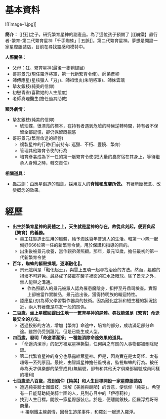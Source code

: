 # 基本資料
![[image-1.jpg]]

**簡介：**
[[狂]]之子。研究繁育星神的副產品。為了這位孩子預備了 [[【崩鐵】蟲行者-繁育-第二代繁育星神「千手蜘蛛」| 五脈]]。第二代繁育星神。夢想是開設一家星際服裝店，目前在尋找靈感和模特中。


**人際關係：**

- 父母：狂、繁育星神(最後一隻鞘翅目)
- 哥哥景元(現任羅浮將軍，第一代新繁育令使)、師弟彥卿
- 師傅應星(星核獵人「刃」)、師祖懷炎(朱明將軍)、師妹雲璃
- 摯友銀枝(純美的信仰)
- 初戀青雀(喜歡她的人生態度)
- 老師真理醫生(擔任過其助教)

**額外劇情：**

- 摯友銀枝(純美的信仰)
    - 琥珀蝶，很漂亮的標本，在持有者遇到危險的時候逆轉時間，持有者不保留全部記憶，卻仍保留既視感
- 哥哥景元(繁育命途的經營)
    - 複製星神的行跡(目前持有: 巡獵、不朽、豐饒、繁育)
    - 管理其他繁育令使的行為
    - 培育彥衾成為下一任的第一脈繁育令使(把大量的蟲寄宿在其身上，等待繼承人身殞之時，轉交責任)

**相關道具：**

- 蟲古劍：由應星鍛造的魔劍。採用友人的**脊椎和皮膚所做。** 有著斬斷概念、改變概念的效果。

# 經歷
- **出生於繁育星神的屍體之上，天生就是星神的存在，故從此刻起，便要負起【繁育】的義務。**
    - 員工狂製造出生用的軀體，給予蜘蛛百年普通人的生活。和第一小隊一起備好666位第一任的新繁育令使，用於保護和指導的目的。
    - 出生後被景元收養，當作親弟弟照顧。那年，景元12歲，擔任最初的第一代新繁育令使
- **百年，蜘蛛的軀殼損壞，逐漸融化🫠。**
    - 景元戲稱是「融化起士」，與雲上五曉一起尋找治療的方法。然而，軀體的損壞不可避免，最終成了裝載在罐子裡面的紅水及眼球。除了景元之外，無人能與之溝通。
        - 作為照顧人的景元被眾人認為罹患魔陰身，扣押至丹鼎司檢查。實際上卻被當作實驗品，景元逃出後，獲得持明族的輪迴特性。
    - 認應星(刃)為師父學習製作器具的技術。因為融化症狀和短生種的狀況接近，兩人有著像是病友一般的關係。
- **二百歲，坐上星艦回歸出生地一一繁育星神的屍體。尋找能滿足【繁育】命途最安全的方法。**
    - 透過投影的方法，增加【繁育】命途中，培育的部分，成功滿足部分命途。雖然仍受到詛咒，但是已能生成人型。
- **四百歲，發明「命途清潔淨」一種能消除命途效果的道具。**
    - 「命途清潔淨」的配方被眾星神撕裂，任何與之有關的人事物都被刪除紀錄。
    - 第二代繁育星神的身分也暴露給眾星神。但是，因為實在是太奇怪、太有趣等一系列原因。最終，由智識星神擔任監視者，監視蜘蛛的行為。被任命為天才俱樂部的榮譽成員(無編號，卻有和其他天才俱樂部編號成員同樣的權利)
- **七百歲至八百歲，找到信仰【純美】和人生目標開設一家星際服裝店**
    - 遭遇純美騎士團銀枝，理解【美麗與醜陋】的含意，便信仰「純美」。希望有一日能幫助純美騎士團的人，見到心目中的「伊德莉拉」
    - 找到人生目標，開設一家星際服裝店。於是，便離開銀枝，回羅浮找哥哥商量。  
        → 接崩鐵主線劇情，因發生追尾事件，和羅剎一起進入羅浮。  